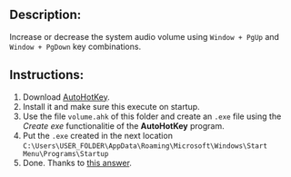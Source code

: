 ## Description: ##
Increase or decrease the system audio volume using `Window + PgUp` and `Window + PgDown` key combinations.

## Instructions: ##

 1. Download [AutoHotKey](https://autohotkey.com/download/ahk-install.exe).
 2. Install it and make sure this execute on startup.
 3. Use the file `volume.ahk` of this folder and create an `.exe` file using the *Create exe* functionalitie of the **AutoHotKey** program. 
 4. Put the `.exe` created in the next location `C:\Users\USER_FOLDER\AppData\Roaming\Microsoft\Windows\Start Menu\Programs\Startup`
 5. Done. Thanks to [this answer](https://superuser.com/a/86227).